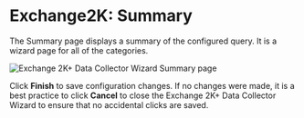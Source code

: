 # Exchange2K: Summary

The Summary page displays a summary of the configured query. It is a wizard page for all of the categories.

![Exchange 2K+ Data Collector Wizard Summary page](/img/product_docs/accessanalyzer/accessanalyzer/enterpriseauditor/admin/datacollector/adinventory/summary.png)

Click __Finish__ to save configuration changes. If no changes were made, it is a best practice to click __Cancel__ to close the Exchange 2K+ Data Collector Wizard to ensure that no accidental clicks are saved.
